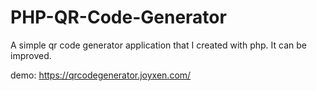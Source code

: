 # PHP-QR-Code-Generator
A simple qr code generator application that I created with php.  It can be improved.

demo: https://qrcodegenerator.joyxen.com/
